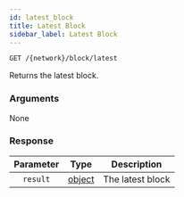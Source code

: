 ```yaml
---
id: latest_block
title: Latest Block
sidebar_label: Latest Block
---
```


```bash title=ENDPOINT
GET /{network}/block/latest
```

Returns the latest block.

### Arguments

None

### Response
| Parameter |                 Type                  |   Description    |
|:---------:|:-------------------------------------:|:----------------:|
| `result`  | [object](../../concepts/fundamentals/05_blocks.md) | The latest block |

